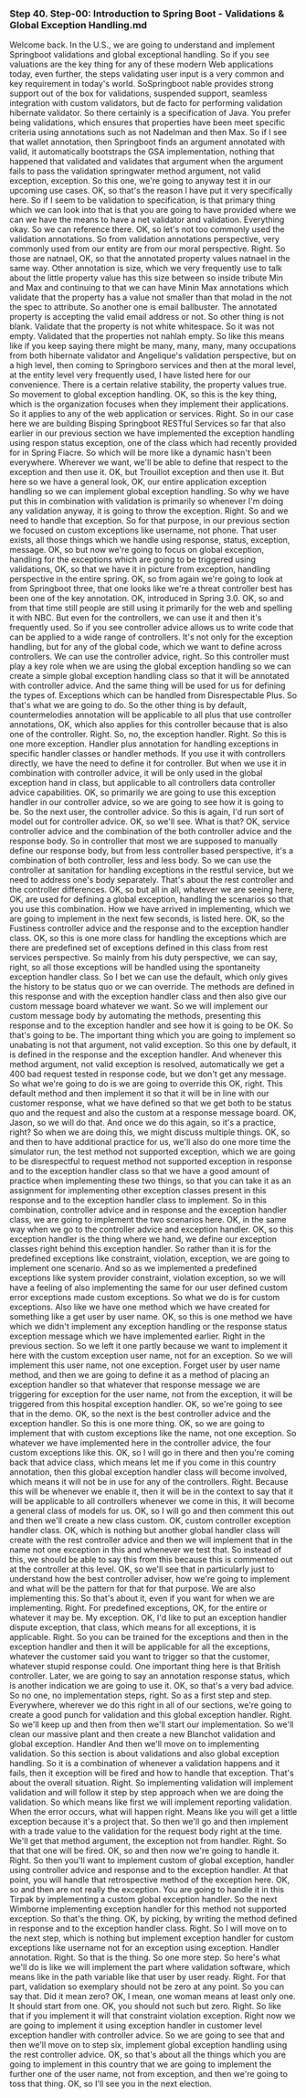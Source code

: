 ### Step 40. Step-00: Introduction to Spring Boot - Validations & Global Exception Handling.md

Welcome back. In the U.S., we are going to understand and implement Springboot validations and global exceptional handling. So if you see valuations are the key thing for any of these modern Web applications today, even further, the steps validating user input is a very common and key requirement in today's world. SoSpringboot nable provides strong support out of the box for validations, suspended support, seamless integration with custom validators, but de facto for performing validation hibernate validator. So there certainly is a specification of Java. You prefer being validations, which ensures that properties have been meet specific criteria using annotations such as not Nadelman and then Max. So if I see that wallet annotation, then Springboot finds an argument annotated with valid, it automatically bootstraps the GSA implementation, nothing that happened that validated and validates that argument when the argument fails to pass the validation springwater method argument, not valid exception, exception. So this one, we're going to anyway test it in our upcoming use cases. OK, so that's the reason I have put it very specifically here. So if I seem to be validation to specification, is that primary thing which we can look into that is that you are going to have provided where we can we have the means to have a net validator and validation. Everything okay. So we can reference there. OK, so let's not too commonly used the validation annotations. So from validation annotations perspective, very commonly used from our entity are from our moral perspective. Right. So those are natnael, OK, so that the annotated property values natnael in the same way. Other annotation is size, which we very frequently use to talk about the little property value has this size between so inside tribute Min and Max and continuing to that we can have Minin Max annotations which validate that the property has a value not smaller than that molad in the not the spec to attribute. So another one is email ballbuster. The annotated property is accepting the valid email address or not. So other thing is not blank. Validate that the property is not white whitespace. So it was not empty. Validated that the properties not nahlah empty. So like this means like if you keep saying there might be many, many, many, many occupations from both hibernate validator and Angelique's validation perspective, but on a high level, then coming to Springboro services and then at the moral level, at the entity level very frequently used, I have listed here for our convenience. There is a certain relative stability, the property values true. So movement to global exception handling. OK, so this is the key thing, which is the organization focuses when they implement their applications. So it applies to any of the web application or services. Right. So in our case here we are building Bisping Springboot RESTful Services so far that also earlier in our previous section we have implemented the exception handling using respon status exception, one of the class which had recently provided for in Spring Fiacre. So which will be more like a dynamic hasn't been everywhere. Wherever we want, we'll be able to define that respect to the exception and then use it. OK, but Trouillot exception and then use it. But here so we have a general look, OK, our entire application exception handling so we can implement global exception handling. So why we have put this in combination with validation is primarily so whenever I'm doing any validation anyway, it is going to throw the exception. Right. So and we need to handle that exception. So for that purpose, in our previous section we focused on custom exceptions like username, not phone. That user exists, all those things which we handle using response, status, exception, message. OK, so but now we're going to focus on global exception, handling for the exceptions which are going to be triggered using validations, OK, so that we have it in picture from exception, handling perspective in the entire spring. OK, so from again we're going to look at from Springboot three, that one looks like we're a threat controller best has been one of the key annotation. OK, introduced in Spring 3.0. OK, so and from that time still people are still using it primarily for the web and spelling it with NBC. But even for the controllers, we can use it and then it's frequently used. So if you see controller advice allows us to write code that can be applied to a wide range of controllers. It's not only for the exception handling, but for any of the global code, which we want to define across controllers. We can use the controller advice, right. So this controller must play a key role when we are using the global exception handling so we can create a simple global exception handling class so that it will be annotated with controller advice. And the same thing will be used for us for defining the types of. Exceptions which can be handled from Disrespectable Plus. So that's what we are going to do. So the other thing is by default, countermelodies annotation will be applicable to all plus that use controller annotations, OK, which also applies for this controller because that is also one of the controller. Right. So, no, the exception handler. Right. So this is one more exception. Handler plus annotation for handling exceptions in specific handler classes or handler methods. If you use it with controllers directly, we have the need to define it for controller. But when we use it in combination with controller advice, it will be only used in the global exception hand in class, but applicable to all controllers data controller advice capabilities. OK, so primarily we are going to use this exception handler in our controller advice, so we are going to see how it is going to be. So the next user, the controller advice. So this is again, I'd run sort of model out for controller advice. OK, so we'll see. What is that? OK, service controller advice and the combination of the both controller advice and the response body. So in controller that most we are supposed to manually define our response body, but from less controller based perspective, it's a combination of both controller, less and less body. So we can use the controller at sanitation for handling exceptions in the restful service, but we need to address one's body separately. That's about the rest controller and the controller differences. OK, so but all in all, whatever we are seeing here, OK, are used for defining a global exception, handling the scenarios so that you use this combination. How we have arrived in implementing, which we are going to implement in the next few seconds, is listed here. OK, so the Fustiness controller advice and the response and to the exception handler class. OK, so this is one more class for handling the exceptions which are there are predefined set of exceptions defined in this class from rest services perspective. So mainly from his duty perspective, we can say, right, so all those exceptions will be handled using the spontaneity exception handler class. So I bet we can use the default, which only gives the history to be status quo or we can override. The methods are defined in this response and with the exception handler class and then also give our custom message board whatever we want. So we will implement our custom message body by automating the methods, presenting this response and to the exception handler and see how it is going to be OK. So that's going to be. The important thing which you are going to implement so unabating is not that argument, not valid exception. So this one by default, it is defined in the response and the exception handler. And whenever this method argument, not valid exception is resolved, automatically we get a 400 bad request tested in response code, but we don't get any message. So what we're going to do is we are going to override this OK, right. This default method and then implement it so that it will be in line with our customer response, what we have defined so that we get both to be status quo and the request and also the custom at a response message board. OK, Jason, so we will do that. And once we do this again, so it's a practice, right? So when we are doing this, we might discuss multiple things. OK, so and then to have additional practice for us, we'll also do one more time the simulator run, the test method not supported exception, which we are going to be disrespectful to request method not supported exception in response and to the exception handler class so that we have a good amount of practice when implementing these two things, so that you can take it as an assignment for implementing other exception classes present in this response and to the exception handler class to implement. So in this combination, controller advice and in response and the exception handler class, we are going to implement the two scenarios here. OK, in the same way when we go to the controller advice and exception handler. OK, so this exception handler is the thing where we hand, we define our exception classes right behind this exception handler. So rather than it is for the predefined exceptions like constraint, violation, exception, we are going to implement one scenario. And so as we implemented a predefined exceptions like system provider constraint, violation exception, so we will have a feeling of also implementing the same for our user defined custom error exceptions made custom exceptions. So what we do is for custom exceptions. Also like we have one method which we have created for something like a get user by user name. OK, so this is one method we have which we didn't implement any exception handling or the response status exception message which we have implemented earlier. Right in the previous section. So we left it one partly because we want to implement it here with the custom exception user name, not for an exception. So we will implement this user name, not one exception. Forget user by user name method, and then we are going to define it as a method of placing an exception handler so that whatever that response message we are triggering for exception for the user name, not from the exception, it will be triggered from this hospital exception handler. OK, so we're going to see that in the demo. OK, so the next is the best controller advice and the exception handler. So this is one more thing. OK, so we are going to implement that with custom exceptions like the name, not one exception. So whatever we have implemented here in the controller advice, the four custom exceptions like this. OK, so I will go in there and then you're coming back that advice class, which means let me if you come in this country annotation, then this global exception handler class will become involved, which means it will not be in use for any of the controllers. Right. Because this will be whenever we enable it, then it will be in the context to say that it will be applicable to all controllers whenever we come in this, it will become a general class of models for us. OK, so I will go and then comment this out and then we'll create a new class custom. OK, custom controller exception handler class. OK, which is nothing but another global handler class will create with the rest controller advice and then we will implement that in the name not one exception in this and whenever we test that. So instead of this, we should be able to say this from this because this is commented out at the controller at this level. OK, so we'll see that in particularly just to understand how the best controller adviser, how we're going to implement and what will be the pattern for that for that purpose. We are also implementing this. So that's about it, even if you want for when we are implementing. Right. For predefined exceptions, OK, for the entire or whatever it may be. My exception. OK, I'd like to put an exception handler dispute exception, that class, which means for all exceptions, it is applicable. Right. So you can be trained for the exceptions and then in the exception handler and then it will be applicable for all the exceptions, whatever the customer said you want to trigger so that the customer, whatever stupid response could. One important thing here is that British controller. Later, we are going to say an annotation response status, which is another indication we are going to use it. OK, so that's a very bad advice. So no one, no implementation steps, right. So as a first step and step. Everywhere, wherever we do this right in all of our sections, we're going to create a good punch for validation and this global exception handler. Right. So we'll keep up and then from then we'll start our implementation. So we'll clean our massive plant and then create a new Blanchot validation and global exception. Handler And then we'll move on to implementing validation. So this section is about validations and also global exception handling. So it is a combination of whenever a validation happens and it fails, then it exception will be fired and how to handle that exception. That's about the overall situation. Right. So implementing validation will implement validation and will follow it step by step approach when we are doing the validation. So which means like first we will implement reporting validation. When the error occurs, what will happen right. Means like you will get a little exception because it's a project that. So then we'll go and then implement with a trade value to the validation for the request body right at the time. We'll get that method argument, the exception not from handler. Right. So that that one will be fired. OK, so and then now we're going to handle it. Right. So then you'll want to implement custom of global exception, handler using controller advice and response and to the exception handler. At that point, you will handle that retrospective method of the exception here. OK, so and then are not really the exception. You are going to handle it in this Tirpak by implementing a custom global exception handler. So the next Wimborne implementing exception handler for this method not supported exception. So that's the thing. OK, by picking, by writing the method defined in response and to the exception handler class. Right. So I will move on to the next step, which is nothing but implement exception handler for custom exceptions like username not for an exception using exception. Handler annotation. Right. So that is the thing. So one more step. So here's what we'll do is like we will implement the part where validation software, which means like in the path variable like that user by user ready. Right. For that part, validation so exemplary should not be zero at any point. So you can say that. Did it mean zero? OK, I mean, one woman means at least only one. It should start from one. OK, you should not such but zero. Right. So like that if you implement it will that constraint violation exception. Right now we are going to implement it using exception handler in customer level exception handler with controller advice. So we are going to see that and then we'll move on to step six, implement global exception handling using the rest controller advice. OK, so that's about all the things which you are going to implement in this country that we are going to implement the further one of the user name, not from exception, and then we're going to toss that thing. OK, so I'll see you in the next election. 
